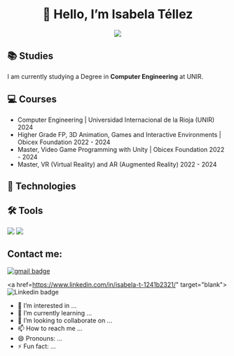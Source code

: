 <div align="center">
<h1 align="center">👋 Hello, I’m Isabela Téllez </h1>
</div>

<p align="center">
<img src="https://cdna.artstation.com/p/assets/images/images/066/835/716/large/safira-dragon-gxaura.jpg?1693903686"/>
</p>

## 	:books: Studies
I am currently studying a Degree in **Computer Engineering** at UNIR.

## 	:computer: Courses
- Computer Engineering | Universidad Internacional de la Rioja (UNIR) 2024
- Higher Grade FP, 3D Animation, Games and Interactive Environments | Obicex Foundation 2022 - 2024
- Master, Video Game Programming with Unity | Obicex Foundation 2022 - 2024
- Master, VR (Virtual Reality) and AR (Augmented Reality) 2022 - 2024

## :rocket: Technologies
<div align="center">
</div>

## :hammer_and_wrench: Tools
<div>
<img src="https://img.shields.io/badge/VSCode-0078D4?style=for-the-badge&logo=visual%20studio%20code&logoColor=white">
<img src="https://img.shields.io/badge/GitHub-100000?style=for-the-badge&logo=github&logoColor=white">
</div>

## Contact me: 
<div>
<a href="mailto:isatepo01@gmail.com" target="blank"> 
<img src="https://img.shields.io/badge/Gmail-D14836?style=for-the-badge&logo=gmail&logoColor=white" alt="gmail badge"/> </a>

<a href=https://www.linkedin.com/in/isabela-t-1241b2321/" target="blank"> 
<img src="https://img.shields.io/badge/LinkedIn-0077B5?style=for-the-badge&logo=linkedin&logoColor=white" alt="Linkedin badge"/> </a>

- 👀 I’m interested in ...
- 🌱 I’m currently learning ...
- 💞️ I’m looking to collaborate on ...
- 📫 How to reach me ...
- 😄 Pronouns: ...
- ⚡ Fun fact: ...

<!---
Isabela-Tellez/Isabela-Tellez is a ✨ special ✨ repository because its `README.md` (this file) appears on your GitHub profile.
You can click the Preview link to take a look at your changes.
--->
